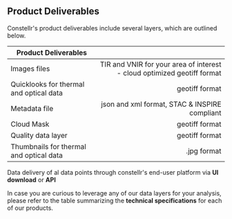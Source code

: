 ## Product Deliverables

Constellr's product deliverables include several layers, which are outlined below.


| Product Deliverables               |                       |
|---                                    |----:                  |
| Images files               | TIR and VNIR for your area of interest - cloud optimized geotiff format              |
| Quicklooks for thermal and optical data                       | geotiff format         |
| Metadata file                             | json and xml format, STAC & INSPIRE compliant             |
| Cloud Mask               | geotiff format        |
| Quality data layer                     |  geotiff format              |
| Thumbnails for thermal and optical data                  |  .jpg format              |


Data delivery of al data points through constellr's end-user platform via **UI download** or **API**

In case you are curious to leverage any of our data layers for your analysis, please refer to the table summarizing the **technical specifications** for each of our products.